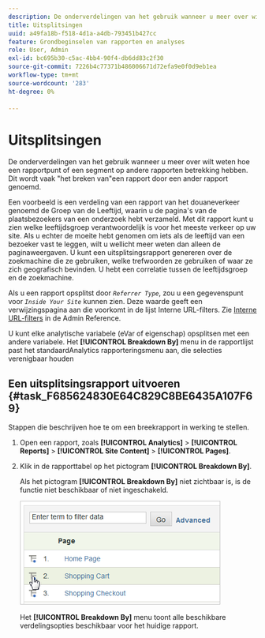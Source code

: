 ```yaml
---
description: De onderverdelingen van het gebruik wanneer u meer over wilt weten hoe een rapportpunt of een segment op andere rapporten betrekking hebben. Dit wordt vaak "het breken van"een rapport door een ander rapport genoemd.
title: Uitsplitsingen
uuid: a49fa18b-f518-4d1a-a4db-793451b427cc
feature: Grondbeginselen van rapporten en analyses
role: User, Admin
exl-id: bc695b30-c5ac-4bb4-90f4-db6dd83c2f30
source-git-commit: 7226b4c77371b486006671d72efa9e0f0d9eb1ea
workflow-type: tm+mt
source-wordcount: '283'
ht-degree: 0%

---
```


# Uitsplitsingen

De onderverdelingen van het gebruik wanneer u meer over wilt weten hoe een rapportpunt of een segment op andere rapporten betrekking hebben. Dit wordt vaak &quot;het breken van&quot;een rapport door een ander rapport genoemd.

Een voorbeeld is een verdeling van een rapport van het douaneverkeer genoemd de Groep van de Leeftijd, waarin u de pagina&#39;s van de plaatsbezoekers van een onderzoek hebt verzameld. Met dit rapport kunt u zien welke leeftijdsgroep verantwoordelijk is voor het meeste verkeer op uw site. Als u echter de moeite hebt genomen om iets als de leeftijd van een bezoeker vast te leggen, wilt u wellicht meer weten dan alleen de paginaweergaven. U kunt een uitsplitsingsrapport genereren over de zoekmachine die ze gebruiken, welke trefwoorden ze gebruiken of waar ze zich geografisch bevinden. U hebt een correlatie tussen de leeftijdsgroep en de zoekmachine.

Als u een rapport opsplitst door *`Referrer Type`*, zou u een gegevenspunt voor *`Inside Your Site`* kunnen zien. Deze waarde geeft een verwijzingspagina aan die voorkomt in de lijst Interne URL-filters. Zie [Interne URL-filters](/help/admin/admin/internal-url-filter-admin.md) in de Admin Reference.

U kunt elke analytische variabele (eVar of eigenschap) opsplitsen met een andere variabele. Het **[!UICONTROL Breakdown By]** menu in de rapportlijst past het standaardAnalytics rapporteringsmenu aan, die selecties verenigbaar houden

## Een uitsplitsingsrapport uitvoeren {#task_F685624830E64C829C8BE6435A107F69}

Stappen die beschrijven hoe te om een breekrapport in werking te stellen.

<!-- 

t_reports_breakdown.xml

 -->

1. Open een rapport, zoals **[!UICONTROL Analytics]** > **[!UICONTROL Reports]** > **[!UICONTROL Site Content]** > **[!UICONTROL Pages]**.
1. Klik in de rapporttabel op het pictogram **[!UICONTROL Breakdown By]**.

   Als het pictogram **[!UICONTROL Breakdown By]** niet zichtbaar is, is de functie niet beschikbaar of niet ingeschakeld.

   ![](assets/breakdown.png)

   Het **[!UICONTROL Breakdown By]** menu toont alle beschikbare verdelingsopties beschikbaar voor het huidige rapport.
